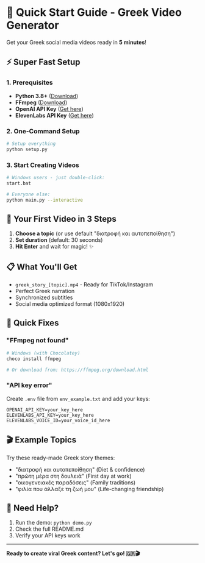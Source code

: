 # 🚀 Quick Start Guide - Greek Video Generator

Get your Greek social media videos ready in **5 minutes**!

## ⚡ Super Fast Setup

### 1. Prerequisites
- **Python 3.8+** ([Download](https://www.python.org/downloads/))
- **FFmpeg** ([Download](https://ffmpeg.org/download.html))
- **OpenAI API Key** ([Get here](https://platform.openai.com/api-keys))
- **ElevenLabs API Key** ([Get here](https://elevenlabs.io/api))

### 2. One-Command Setup
```bash
# Setup everything
python setup.py
```

### 3. Start Creating Videos
```bash
# Windows users - just double-click:
start.bat

# Everyone else:
python main.py --interactive
```

## 🎯 Your First Video in 3 Steps

1. **Choose a topic** (or use default "διατροφή και αυτοπεποίθηση")
2. **Set duration** (default: 30 seconds)
3. **Hit Enter** and wait for magic! ✨

## 📋 What You'll Get

- `greek_story_[topic].mp4` - Ready for TikTok/Instagram
- Perfect Greek narration
- Synchronized subtitles
- Social media optimized format (1080x1920)

## 🔧 Quick Fixes

### "FFmpeg not found"
```bash
# Windows (with Chocolatey)
choco install ffmpeg

# Or download from: https://ffmpeg.org/download.html
```

### "API key error"
Create `.env` file from `env_example.txt` and add your keys:
```
OPENAI_API_KEY=your_key_here
ELEVENLABS_API_KEY=your_key_here
ELEVENLABS_VOICE_ID=your_voice_id_here
```

## 🎬 Example Topics

Try these ready-made Greek story themes:
- "διατροφή και αυτοπεποίθηση" (Diet & confidence)
- "πρώτη μέρα στη δουλειά" (First day at work)
- "οικογενειακές παραδόσεις" (Family traditions)
- "φιλία που άλλαξε τη ζωή μου" (Life-changing friendship)

## 🚨 Need Help?

1. Run the demo: `python demo.py`
2. Check the full README.md
3. Verify your API keys work

---

**Ready to create viral Greek content? Let's go! 🇬🇷🎬**